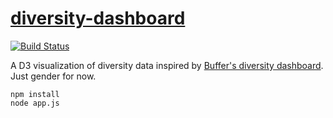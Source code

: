# [diversity-dashboard](http://diversitydashboard.melissavmarshall.com/)

[![Build Status](https://snap-ci.com/mveritym/diversity-dashboard/branch/master/build_image)](https://snap-ci.com/mveritym/diversity-dashboard/branch/master)

A D3 visualization of diversity data inspired by [Buffer's diversity dashboard](http://diversity.buffer.com/). Just gender for now.

```
npm install
node app.js
```
